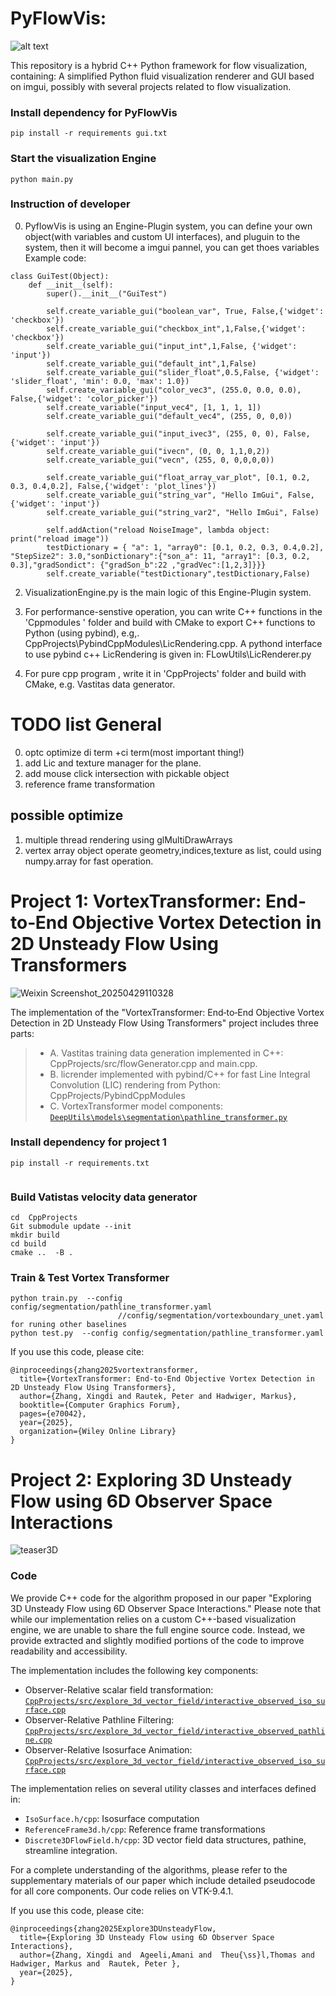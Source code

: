 # PyFlowVis:

![alt text](assets/misc/image-1.png)

This repository is a hybrid C++ Python framework for flow visualization, containing:
A simplified Python fluid visualization renderer and GUI based on imgui, possibly with several projects related to flow visualization.


### Install dependency for PyFlowVis
``` 
pip install -r requirements gui.txt
```
### Start the visualization Engine
```
python main.py
```
### Instruction of developer
0. PyflowVis is using an Engine-Plugin system, you can define your own object(with variables and custom UI interfaces), and pluguin to the system, then it will become a imgui pannel, you can get thoes variables Example code:
```
class GuiTest(Object):
    def __init__(self):
        super().__init__("GuiTest")
        
        self.create_variable_gui("boolean_var", True, False,{'widget': 'checkbox'})
        self.create_variable_gui("checkbox_int",1,False,{'widget': 'checkbox'})
        self.create_variable_gui("input_int",1,False, {'widget': 'input'})
        self.create_variable_gui("default_int",1,False)
        self.create_variable_gui("slider_float",0.5,False, {'widget': 'slider_float', 'min': 0.0, 'max': 1.0})
        self.create_variable_gui("color_vec3", (255.0, 0.0, 0.0), False,{'widget': 'color_picker'})
        self.create_variable("input_vec4", [1, 1, 1, 1])        
        self.create_variable_gui("default_vec4", (255, 0, 0,0))
        
        self.create_variable_gui("input_ivec3", (255, 0, 0), False,{'widget': 'input'})
        self.create_variable_gui("ivecn", (0, 0, 1,1,0,2))
        self.create_variable_gui("vecn", (255, 0, 0,0,0,0))

        self.create_variable_gui("float_array_var_plot", [0.1, 0.2, 0.3, 0.4,0.2], False,{'widget': 'plot_lines'})         
        self.create_variable_gui("string_var", "Hello ImGui", False,{'widget': 'input'})
        self.create_variable_gui("string_var2", "Hello ImGui", False)
        
        self.addAction("reload NoiseImage", lambda object: print("reload image")) 
        testDictionary = { "a": 1, "array0": [0.1, 0.2, 0.3, 0.4,0.2], "StepSize2": 3.0,"sonDictionary":{"son_a": 11, "array1": [0.3, 0.2, 0.3],"gradSondict": {"gradSon_b":22 ,"gradVec":[1,2,3]}}}
        self.create_variable("testDictionary",testDictionary,False)
```

2. VisualizationEngine.py is the main logic of this Engine-Plugin system.
3. For performance-senstive operation, you can write C++ functions in the 'Cppmodules ' folder and build with CMake to export C++ functions to Python (using pybind), e.g,. CppProjects\PybindCppModules\LicRendering.cpp. A pythond interface to use pybind c++ LicRendering is given in: FLowUtils\LicRenderer.py
   
4. For pure cpp program , write it in  'CppProjects' folder and build with CMake, e.g. Vastitas data generator.

# TODO list General
0. optc optimize di term +ci term(most important thing!)
1. add Lic and texture manager for the plane.
2. add mouse click intersection with pickable object
3. reference frame transformation

## possible optimize 
1. multiple thread rendering using glMultiDrawArrays
2. vertex array object operate geometry,indices,texture as list, could using numpy.array for fast operation.





# Project 1: VortexTransformer: End‐to‐End Objective Vortex Detection in 2D Unsteady Flow Using Transformers
![Weixin Screenshot_20250429110328](https://github.com/user-attachments/assets/4c3b0712-e8bc-4838-bf4a-463938b3da9c)

The implementation of the "VortexTransformer: End‐to‐End Objective Vortex Detection in 2D Unsteady Flow Using Transformers" project includes three parts:

> + A.  Vastitas training data generation implemented in C++: CppProjects/src/flowGenerator.cpp and main.cpp.
> + B.  licrender implemented with pybind/C++ for fast Line Integral Convolution (LIC) rendering from Python: CppProjects/PybindCppModules
> + C.  VortexTransformer model components: [`DeepUtils\models\segmentation\pathline_transformer.py`](./DeepUtils\models\segmentation\pathline_transformer.py)

### Install dependency for project 1
``` 
pip install -r requirements.txt
          
```

### Build Vatistas velocity data generator

```
cd  CppProjects
Git submodule update --init
mkdir build 
cd build
cmake ..  -B .
```
### Train & Test Vortex Transformer
``` 
python train.py  --config config/segmentation/pathline_transformer.yaml
                        //config/segmentation/vortexboundary_unet.yaml for runing other baselines     
python test.py  --config config/segmentation/pathline_transformer.yaml             
``` 

If you use this code, please cite:
```
@inproceedings{zhang2025vortextransformer,
  title={VortexTransformer: End-to-End Objective Vortex Detection in 2D Unsteady Flow Using Transformers},
  author={Zhang, Xingdi and Rautek, Peter and Hadwiger, Markus},
  booktitle={Computer Graphics Forum},
  pages={e70042},
  year={2025},
  organization={Wiley Online Library}
}
```









# Project 2: Exploring 3D Unsteady Flow using 6D Observer Space Interactions

![teaser3D](./assets/readmePics/teaser.png)

### Code
We provide C++ code for the algorithm proposed in our paper "Exploring 3D Unsteady Flow using 6D Observer Space Interactions." Please note that while our implementation relies on a custom C++-based visualization engine, we are unable to share the full engine source code. Instead, we provide extracted and slightly modified portions of the code to improve readability and accessibility.

The implementation includes the following key components:

- Observer-Relative scalar field transformation: [`CppProjects/src/explore_3d_vector_field/interactive_observed_iso_surface.cpp`](./CppProjects/src/explore_3d_vector_field/interactive_observed_iso_surface.cpp)
- Observer-Relative Pathline Filtering: [`CppProjects/src/explore_3d_vector_field/interactive_observed_pathline.cpp`](./CppProjects/src/explore_3d_vector_field/interactive_observed_pathline.cpp) 
- Observer-Relative Isosurface Animation: [`CppProjects/src/explore_3d_vector_field/interactive_observed_iso_surface.cpp`](./CppProjects/src/explore_3d_vector_field/interactive_observed_iso_surface.cpp)

The implementation relies on several utility classes and interfaces defined in:
- `IsoSurface.h/cpp`: Isosurface computation
- `ReferenceFrame3d.h/cpp`: Reference frame transformations
- `Discrete3DFlowField.h/cpp`: 3D vector field data structures, pathine, streamline integration.

For a complete understanding of the algorithms, please refer to the supplementary materials of our paper which include detailed pseudocode for all core components.
Our code relies on VTK-9.4.1.



If you use this code, please cite:

```
@inproceedings{zhang2025Explore3DUnsteadyFlow,
  title={Exploring 3D Unsteady Flow using 6D Observer Space Interactions},
  author={Zhang, Xingdi and  Ageeli,Amani and  Theu{\ss}l,Thomas and  Hadwiger, Markus and  Rautek, Peter },
  year={2025},
}
```